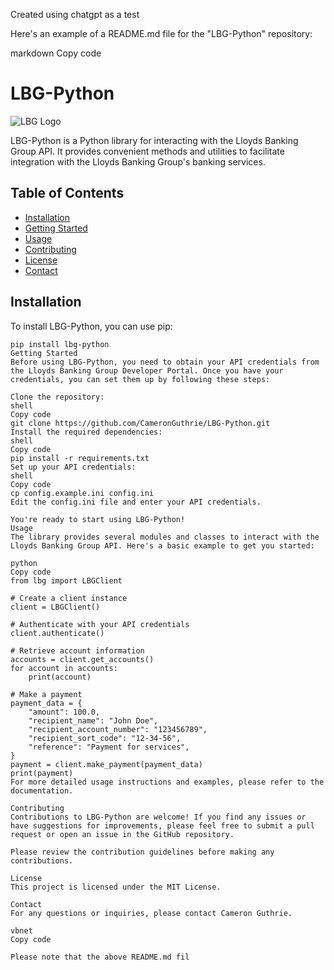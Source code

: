 Created using chatgpt as a test

Here's an example of a README.md file for the "LBG-Python" repository:

markdown
Copy code
# LBG-Python

![LBG Logo](logo.png)

LBG-Python is a Python library for interacting with the Lloyds Banking Group API. It provides convenient methods and utilities to facilitate integration with the Lloyds Banking Group's banking services.

## Table of Contents

- [Installation](#installation)
- [Getting Started](#getting-started)
- [Usage](#usage)
- [Contributing](#contributing)
- [License](#license)
- [Contact](#contact)

## Installation

To install LBG-Python, you can use pip:

```shell
pip install lbg-python
Getting Started
Before using LBG-Python, you need to obtain your API credentials from the Lloyds Banking Group Developer Portal. Once you have your credentials, you can set them up by following these steps:

Clone the repository:
shell
Copy code
git clone https://github.com/CameronGuthrie/LBG-Python.git
Install the required dependencies:
shell
Copy code
pip install -r requirements.txt
Set up your API credentials:
shell
Copy code
cp config.example.ini config.ini
Edit the config.ini file and enter your API credentials.

You're ready to start using LBG-Python!
Usage
The library provides several modules and classes to interact with the Lloyds Banking Group API. Here's a basic example to get you started:

python
Copy code
from lbg import LBGClient

# Create a client instance
client = LBGClient()

# Authenticate with your API credentials
client.authenticate()

# Retrieve account information
accounts = client.get_accounts()
for account in accounts:
    print(account)

# Make a payment
payment_data = {
    "amount": 100.0,
    "recipient_name": "John Doe",
    "recipient_account_number": "123456789",
    "recipient_sort_code": "12-34-56",
    "reference": "Payment for services",
}
payment = client.make_payment(payment_data)
print(payment)
For more detailed usage instructions and examples, please refer to the documentation.

Contributing
Contributions to LBG-Python are welcome! If you find any issues or have suggestions for improvements, please feel free to submit a pull request or open an issue in the GitHub repository.

Please review the contribution guidelines before making any contributions.

License
This project is licensed under the MIT License.

Contact
For any questions or inquiries, please contact Cameron Guthrie.

vbnet
Copy code

Please note that the above README.md fil